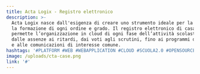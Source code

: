 ```yaml
---
title: Acta Logix - Registro elettronico
description: >-
  Acta Logix nasce dall'esigenza di creare uno strumento ideale per la scuola e
  la formazione di ogni ordine e grado. Il registro elettronico di casa Logix
  permette l’organizzazione in cloud di ogni fase dell’attività scolastica:
  dalle assenze ai ritardi, dai voti agli scrutini, fino ai programmi didattici
  e alle comunicazioni di interesse comune.
hashtags: '#PLATFORM #WEB #WEBAPPLICATION #CLOUD #SCUOLA2.0 #OPENSOURCE #DIGITAL'
image: /uploads/cta-case.png
link: '#'
---
```

